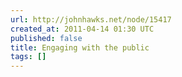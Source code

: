 ```yaml
---
url: http://johnhawks.net/node/15417
created_at: 2011-04-14 01:30 UTC
published: false
title: Engaging with the public
tags: []
---
```



